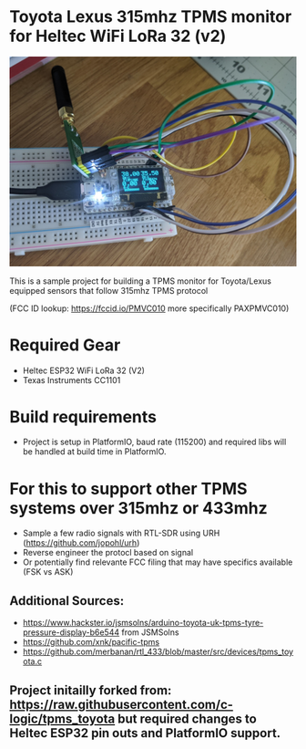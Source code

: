 # Toyota Lexus 315mhz TPMS monitor for Heltec WiFi LoRa 32 (v2)

![Screenshot](screenshot.jpg)

This is a sample project for building a TPMS monitor for Toyota/Lexus equipped sensors that follow 315mhz TPMS protocol

(FCC ID lookup: https://fccid.io/PMVC010 more specifically PAXPMVC010)

# Required Gear
- Heltec ESP32 WiFi LoRa 32 (V2)
- Texas Instruments CC1101

# Build requirements
- Project is setup in PlatformIO, baud rate (115200) and required libs will be handled at build time in PlatformIO.

# For this to support other TPMS systems over 315mhz or 433mhz
- Sample a few radio signals with RTL-SDR using URH (https://github.com/jopohl/urh) 
- Reverse engineer the protocl based on signal
- Or potentially find relevante FCC filing that may have specifics available (FSK vs ASK)

## Additional Sources:
- https://www.hackster.io/jsmsolns/arduino-toyota-uk-tpms-tyre-pressure-display-b6e544 from JSMSolns
- https://github.com/xnk/pacific-tpms
- https://github.com/merbanan/rtl_433/blob/master/src/devices/tpms_toyota.c

## Project initailly forked from: https://raw.githubusercontent.com/c-logic/tpms_toyota but required changes to Heltec ESP32 pin outs and PlatformIO support.
